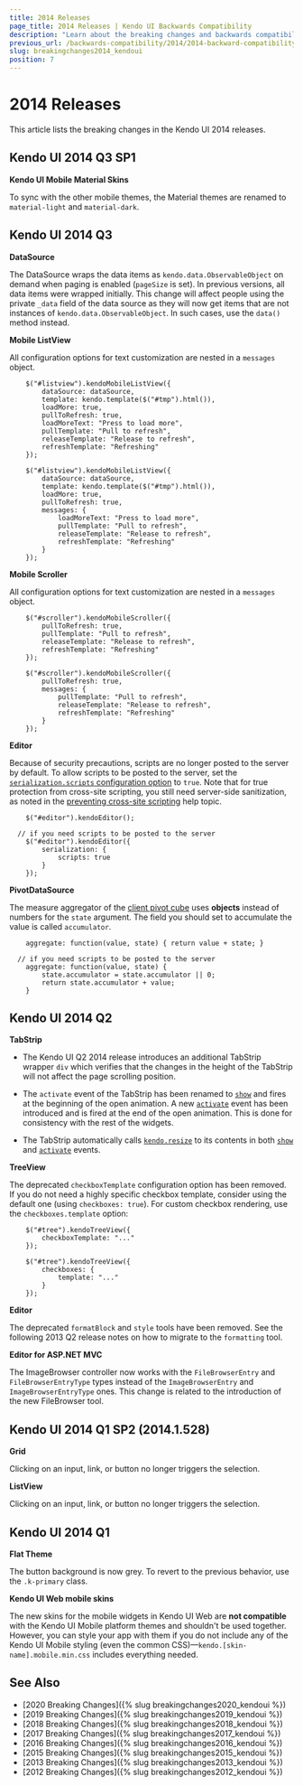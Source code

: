 ```yaml
---
title: 2014 Releases
page_title: 2014 Releases | Kendo UI Backwards Compatibility
description: "Learn about the breaking changes and backwards compatibility released by Kendo UI in 2014."
previous_url: /backwards-compatibility/2014/2014-backward-compatibility
slug: breakingchanges2014_kendoui
position: 7
---
```


# 2014 Releases

This article lists the breaking changes in the Kendo UI 2014 releases.

## Kendo UI 2014 Q3 SP1

**Kendo UI Mobile Material Skins**

To sync with the other mobile themes, the Material themes are renamed to `material-light` and `material-dark`.

## Kendo UI 2014 Q3

**DataSource**

The DataSource wraps the data items as `kendo.data.ObservableObject` on demand when paging is enabled (`pageSize` is set). In previous versions, all data items were wrapped initially. This change will affect people using the private `_data` field of the data source as they will now get items that are not instances of `kendo.data.ObservableObject`. In such cases, use the `data()` method instead.

**Mobile ListView**

All configuration options for text customization are nested in a `messages` object.

```tab-Old
    $("#listview").kendoMobileListView({
        dataSource: dataSource,
        template: kendo.template($("#tmp").html()),
        loadMore: true,
        pullToRefresh: true,
        loadMoreText: "Press to load more",
        pullTemplate: "Pull to refresh",
        releaseTemplate: "Release to refresh",
        refreshTemplate: "Refreshing"
    });
```
```tab-New
    $("#listview").kendoMobileListView({
        dataSource: dataSource,
        template: kendo.template($("#tmp").html()),
        loadMore: true,
        pullToRefresh: true,
        messages: {
            loadMoreText: "Press to load more",
            pullTemplate: "Pull to refresh",
            releaseTemplate: "Release to refresh",
            refreshTemplate: "Refreshing"
        }
    });
```

**Mobile Scroller**

All configuration options for text customization are nested in a `messages` object.

```tab-Old
    $("#scroller").kendoMobileScroller({
        pullToRefresh: true,
        pullTemplate: "Pull to refresh",
        releaseTemplate: "Release to refresh",
        refreshTemplate: "Refreshing"
    });
```
```tab-New
    $("#scroller").kendoMobileScroller({
        pullToRefresh: true,
        messages: {
            pullTemplate: "Pull to refresh",
            releaseTemplate: "Release to refresh",
            refreshTemplate: "Refreshing"
        }
    });
```

**Editor**

Because of security precautions, scripts are no longer posted to the server by default. To allow scripts to be posted to the server, set the [`serialization.scripts` configuration option](/api/javascript/ui/editor/configuration/serialization.scripts) to `true`. Note that for true protection from cross-site scripting, you still need server-side sanitization, as noted in the [preventing cross-site scripting](/web/editor/preventing-xss) help topic.

```tab-Old
	$("#editor").kendoEditor();
```
```tab-New
  // if you need scripts to be posted to the server
	$("#editor").kendoEditor({
		serialization: {
			scripts: true
		}
	});
```

**PivotDataSource**

The measure aggregator of the [client pivot cube](/api/javascript/data/pivotdatasource/configuration/schema.cube) uses **objects** instead of numbers for the `state` argument. The field you should set to accumulate the value is called `accumulator`.

```tab-Old
	aggregate: function(value, state) { return value + state; }
```
```tab-New
  // if you need scripts to be posted to the server
	aggregate: function(value, state) {
		state.accumulator = state.accumulator || 0;
		return state.accumulator + value;
	}
```

## Kendo UI 2014 Q2

**TabStrip**

* The Kendo UI Q2 2014 release introduces an additional TabStrip wrapper `div` which verifies that the changes in the height of the TabStrip will not affect the page scrolling position.

* The `activate` event of the TabStrip has been renamed to [`show`](/api/javascript/ui/tabstrip/events/show) and fires at the beginning of the open animation. A new [`activate`](/api/javascript/ui/tabstrip/events/activate) event has been introduced and is fired at the end of the open animation. This is done for consistency with the rest of the widgets.

* The TabStrip automatically calls [`kendo.resize`](/api/javascript/kendo/methods/resize) to its contents in both [`show`](/api/javascript/ui/tabstrip/events/show) and [`activate`](/api/javascript/ui/tabstrip/events/activate) events.

**TreeView**

The deprecated `checkboxTemplate` configuration option has been removed. If you do not need a highly specific checkbox template, consider using the default one (using `checkboxes: true`). For custom checkbox rendering, use the `checkboxes.template` option:

```tab-Old
    $("#tree").kendoTreeView({
        checkboxTemplate: "..."
    });
```
```tab-New
    $("#tree").kendoTreeView({
        checkboxes: {
            template: "..."
        }
    });
```

**Editor**

The deprecated `formatBlock` and `style` tools have been removed. See the following 2013 Q2 release notes on how to migrate to the `formatting` tool.

**Editor for ASP.NET MVC**

The ImageBrowser controller now works with the `FileBrowserEntry` and `FileBrowserEntryType` types instead of the `ImageBrowserEntry` and `ImageBrowserEntryType` ones. This change is related to the introduction of the new FileBrowser tool.

## Kendo UI 2014 Q1 SP2 (2014.1.528)

**Grid**

Clicking on an input, link, or button no longer triggers the selection.

**ListView**

Clicking on an input, link, or button no longer triggers the selection.

## Kendo UI 2014 Q1

**Flat Theme**

The button background is now grey. To revert to the previous behavior, use the `.k-primary` class.

**Kendo UI Web mobile skins**

The new skins for the mobile widgets in Kendo UI Web are **not compatible** with the Kendo UI Mobile platform themes and shouldn't be used together. However, you can style your app with them if you do not include any of the Kendo UI Mobile styling (even the common CSS)&mdash;`kendo.[skin-name].mobile.min.css` includes everything needed.

## See Also

* [2020 Breaking Changes]({% slug breakingchanges2020_kendoui %})
* [2019 Breaking Changes]({% slug breakingchanges2019_kendoui %})
* [2018 Breaking Changes]({% slug breakingchanges2018_kendoui %})
* [2017 Breaking Changes]({% slug breakingchanges2017_kendoui %})
* [2016 Breaking Changes]({% slug breakingchanges2016_kendoui %})
* [2015 Breaking Changes]({% slug breakingchanges2015_kendoui %})
* [2013 Breaking Changes]({% slug breakingchanges2013_kendoui %})
* [2012 Breaking Changes]({% slug breakingchanges2012_kendoui %})
